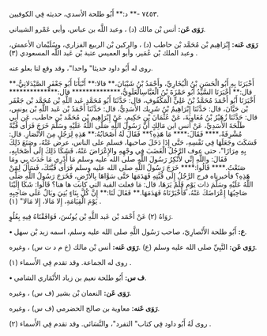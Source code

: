 ٧٤٥٣ -** د:** أَبُو طلحة الأسدي، حديثه فِي الكوفيين.

**رَوَى عَن:** أنس بْن مالك (د) ، وعبد اللَّه بن عباس، وأبي عَمْرو الشيباني.

**رَوَى عَنه:** إِبْرَاهِيم بْن مُحَمَّد بْن حاطب (د) ، والركين بْن الربيع الفزاري، وسُلَيْمان الأعمش، وعبد الملك بْن عُمَير، وأبو العميس عتبة بْن عَبد اللَّه المسعودي (٣) .

روى له أَبُو داود حديثا" واحدا"، وقد وقع لنا بعلو عنه.

أَخْبَرَنَا بِهِ أَبُو الْحَسَنِ بْنُ الْبُخَارِيِّ، وأَحْمَدُ بْنُ شَيْبَانَ،** قالا:** أَنْبَأَنَا أَبُو جَعْفَرٍ الصَّيْدَلانِيُّ،** قال:** أَخْبَرَنَا السَّيِّدُ أَبُو حَمْزَةَ بْنُ الْعَبَّاسِالْعَلَوِيُّ،************** قال:************** أَخْبَرَنَا أَبُو أَحْمَدَ مُحَمَّدُ بْنُ عَلِيٍّ الْمَكْفُوفِ، قال: حَدَّثَنَا أَبُو مُحَمَّدٍ عَبد اللَّهِ بْن مُحَمَّد بْن جَعْفَر بْن حَيَّانَ، قال: حَدَّثَنَا إِبْرَاهِيمُ بْنُ شَرِيك الأَسَدِيُّ، قال: حَدَّثَنَا أَحْمَدُ بْن عَبد اللَّهِ بْن يونس، قال: حَدَّثَنَا زُهَيْرُ بْنُ مُعَاوِيَةَ، عَنْ عُثْمَانَ بْنِ حَكِيمٍ، عَنْ إِبْرَاهِيم بْن مُحَمَّد بْن حاطب، عَن أَبِي طَلْحَةَ الأَسَدِيِّ، عَنْ أنس ابن مَالِكٍ أَنَّ رَسُولَ اللَّهِ صَلَّى اللَّهُ عَلَيْهِ وسَلَّمَ خَرَجَ فَرَأَى قُبَّةً مُشْرِفَةً،**** فَقَالَ:**** مَا هَذِهِ؟** فَقَالَ لَهُ أَصْحَابُهُ:** هَذِهِ لِرَجُلٍ مِنَ الأَنْصَارِ. قال: فَسَكَتَ وجَعَلَهَا فِي نَفْسِهِ، حَتَّى إِذَا دَخَلَ صاحبها، فسلم على الناس، عرض عَنْهُ، وصَنَعَ ذَلِكَ بِهِ مِرَارًا"، حتى عوف الرَّجُلُ الْغَضَبَ فِي وجْهِهِ والإِعْرَاضَ عَنْهُ، فَشَكَا ذَلِكَ إِلَى أَصْحَابِهِ، فَقَالَ: واللَّهِ إِنِّي لأُنْكِرُ رَسُولَ اللَّهِ صلى الله عليه وسلم مَا أَدْرِي مَا حَدَثَ بِي ومَا صَنَعْتُ.**** قَالُوا:**** خَرَجَ رَسُولُ اللَّهِ صلى الله عليه وسلم فَرَأَى قُبَّتَكَ، فَسَأَلَ لِمَنْ هَذِهِ؟ فأخبرناه فرج الرَّجُلُ إِلَى قُبَّتِهِ فَهَدَمَهَا حَتَّى سَوَّاهَا بِالأَرْضِ، فَخَرَجَ رَسُولُ اللَّهِ صَلَّى اللَّهُ عَلَيْهِ وسَلَّمَ ذات يَوْمٍ فَلَمْ يَرَهَا، قال: مَا فعلت القبة التي كانت ها هنا؟ قَالُوا: شَكَا إِلَيْنَا صَاحِبُهَا إِعْرَاضَكَ عَنْهُ، فَأَخْبَرْنَاهُ فَهَدَمَهَا.** فَقَالَ لَنَا:** إِنَّ كُلَّ بِنَاءٍ بُنِيَ وبَالٌ عَلَى صَاحِبِهِ يَوْمَ الْقِيَامَةِ، إِلا مَالا، إِلا مَالا" (١) .

رَوَاهُ (٢) عَنْ أَحْمَد بْن عَبد اللَّهِ بْن يُونُسَ، فَوَافَقْنَاهُ فِيهِ بِعُلُوٍ.

**• ع:** أَبُو طلحة الأَنْصارِيّ، صاحب رَسُول اللَّهِ صلى الله عليه وسلم، اسمه زيد بْن سهل.

**رَوَى عَن:** النَّبِيِّ صلى الله عليه وسلم (ع) .**رَوَى عَنه:** أنس بْن مالك (خ م د ت س) ، وغيره.

روى له الجماعة. وقد تقدم فِي الأَسماء (١) .

**• ف س:** أَبُو طلحة نعيم بن زياد الأَنْمَاري الشامي.

**رَوَى عَن:** النعمان بْن بشير (ف س) ، وغيره.

**رَوَى عَنه:** معاوية بن صالح الحضرمي (ف س) ، وغيره.

روى لَهُ أَبُو داود فِي كتاب" التفرد"، والنَّسَائي. وقد تقدم فِي الأَسماء (٢) .